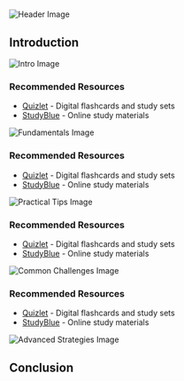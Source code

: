 # 


![Header Image](https://fal.media/files/zebra/umAl6pg_vpfuMk8eIWs8q.png)

## Introduction


![Intro Image](https://fal.media/files/koala/At9y1wtQiGJuQwMxIkN2P.png)



### Recommended Resources
- [Quizlet](https://quizlet.com/) - Digital flashcards and study sets
- [StudyBlue](https://www.studyblue.com/) - Online study materials


![Fundamentals Image](https://fal.media/files/tiger/OMdBhuhFxvmTIjdCirngY.png)



### Recommended Resources
- [Quizlet](https://quizlet.com/) - Digital flashcards and study sets
- [StudyBlue](https://www.studyblue.com/) - Online study materials


![Practical Tips Image](https://fal.media/files/monkey/rSlLTwU9ZqOcKay-Y6pNJ.png)



### Recommended Resources
- [Quizlet](https://quizlet.com/) - Digital flashcards and study sets
- [StudyBlue](https://www.studyblue.com/) - Online study materials


![Common Challenges Image](https://fal.media/files/monkey/w_k6Op8sIFIyAA1lQveK3.png)



### Recommended Resources
- [Quizlet](https://quizlet.com/) - Digital flashcards and study sets
- [StudyBlue](https://www.studyblue.com/) - Online study materials


![Advanced Strategies Image](https://fal.media/files/zebra/dg_H0f6mzVyWnSi56QWfJ.png)

## Conclusion

